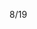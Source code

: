 8/19

<!-- 加班時數
累積10h , 今天加班0h 
-->

<!-- Leetcode刷題  
總刷55題 今天刷了6題
-->

<!--專案
 第一個專案 5/28 合約管理(完成)
 第二個專案 物料模擬分析-後端API做不出來,改成料況表暫定(完成)
 第三個專案 6/18 excelE化(Z_生管_00料品基本資料_V1.0)(完成) 
 第四個專案 6/24 excelE化(Z_物控_01料品領料數量_V1.2)(完成) 
 第五個專案 6/28 excel E 化(Z_倉庫_03料品庫存現況查詢_V1.0)(完成)  
 第六個專案 7/10 標準工時 E 化(完成)
 第七個專案 ==>報表E化 只剩圖表部分(等API)
 第八個專案 7/12 資材料況表 (完成) 
 第九個專案 7/31 工令單總表&料品檢驗報表 (完成) 宇婕要新增查詢欄位 新增完成 已更新上測試機
 第十個專案 7/30 銷貨明細表 (完成) 宇婕要新增查詢欄位 新增完成 已更新上測試機
 第十一個專案 未結工單追蹤-總染分析&追蹤明細  8/26要交 大致完成
 第十二個專案 開始做人員作業認可證管理平台系統
 -->

<!-- QCC
重新討論主題 
-->

<!-- 自學進度 
hello 演算法 
https://www.hello-algo.com/zh-hant/chapter_preface/about_the_book/ 


目前看到湊雜表--堆疊有一點看不懂

TypeScript學習
 -->

